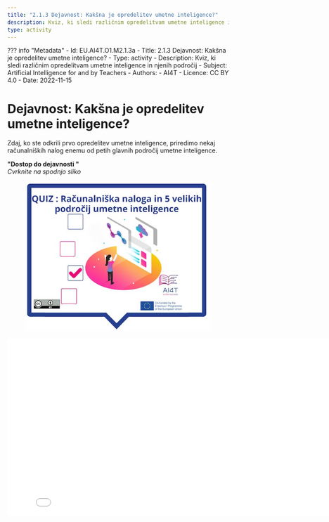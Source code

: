```yaml
---
title: "2.1.3 Dejavnost: Kakšna je opredelitev umetne inteligence?"
description: Kviz, ki sledi različnim opredelitvam umetne inteligence in njenih področij
type: activity
---
```

??? info "Metadata"
    - Id: EU.AI4T.O1.M2.1.3a
    - Title: 2.1.3 Dejavnost: Kakšna je opredelitev umetne inteligence?
    - Type: activity
    - Description: Kviz, ki sledi različnim opredelitvam umetne inteligence in njenih področij
    - Subject: Artificial Intelligence for and by Teachers
    - Authors:
        - AI4T 
    - Licence: CC BY 4.0
    - Date: 2022-11-15


# Dejavnost: Kakšna je opredelitev umetne inteligence?

Zdaj, ko ste odkrili prvo opredelitev umetne inteligence, priredimo nekaj računalniških nalog enemu od petih glavnih področij umetne inteligence.

**"Dostop do dejavnosti "**  
_Cvrknite na spodnjo sliko_
<figure>
  <img src="Images/VisuelQUIZComputerstasksandthe5bigsareasinAI-SI.jpg" alt="Illustration of AI definition quiz"/>  
</figure>

<center><iframe width="818" height="404" src="2-1-3-Quiz-definition-of-ai/2-1-3-Quiz-5-big-ideas-in-AI.html" frameborder="0" allowfullscreen></iframe></center>
